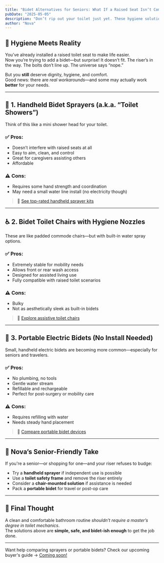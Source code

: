 ```yaml
---
title: "Bidet Alternatives for Seniors: What If a Raised Seat Isn’t Compatible?"
pubDate: "2025-05-05"
description: "Don’t rip out your toilet just yet. These hygiene solutions work even if your riser blocks a bidet."
author: "Nova"
---
```


## 🧓 Hygiene Meets Reality

You’ve already installed a raised toilet seat to make life easier.  
Now you’re trying to add a bidet—but surprise! It doesn’t fit. The riser’s in the way. The bolts don’t line up. The universe says “nope.”

But you **still** deserve dignity, hygiene, and comfort.  
Good news: there are *real workarounds*—and some may actually work **better** for your needs.

---

## 🧼 1. Handheld Bidet Sprayers (a.k.a. “Toilet Showers”)

Think of this like a mini shower head for your toilet.

### ✅ Pros:
- Doesn’t interfere with raised seats at all  
- Easy to aim, clean, and control  
- Great for caregivers assisting others  
- Affordable

### ⚠️ Cons:
- Requires some hand strength and coordination  
- May need a small water line install (no electricity though)

> 🔗 [See top-rated handheld sprayer kits](https://amzn.to/your-affiliate-link)

---

## ♿ 2. Bidet Toilet Chairs with Hygiene Nozzles

These are like padded commode chairs—but with built-in water spray options.

### ✅ Pros:
- Extremely stable for mobility needs  
- Allows front or rear wash access  
- Designed for assisted living use  
- Fully compatible with raised toilet scenarios

### ⚠️ Cons:
- Bulky  
- Not as aesthetically sleek as built-in bidets

> 🔗 [Explore assistive toilet chairs](https://amzn.to/your-affiliate-link)

---

## 🚻 3. Portable Electric Bidets (No Install Needed)

Small, handheld electric bidets are becoming more common—especially for seniors and travelers.

### ✅ Pros:
- No plumbing, no tools  
- Gentle water stream  
- Refillable and rechargeable  
- Perfect for post-surgery or mobility care

### ⚠️ Cons:
- Requires refilling with water  
- Needs steady hand placement

> 🔗 [Compare portable bidet devices](https://amzn.to/your-affiliate-link)

---

## 🧠 Nova’s Senior-Friendly Take

If you're a senior—or shopping for one—and your riser refuses to budge:

- Try a **handheld sprayer** if independent use is possible  
- Use a **toilet safety frame** and remove the riser entirely  
- Consider a **chair-mounted solution** if assistance is needed  
- Pack a **portable bidet** for travel or post-op care

---

## 💬 Final Thought

A clean and comfortable bathroom routine *shouldn’t require a master’s degree in toilet mechanics*.  
The solutions above are **simple, safe, and bidet-ish enough** to get the job done.

---

Want help comparing sprayers or portable bidets? Check our upcoming buyer's guide → [Coming soon!](/blog/portable-bidet-guide)
